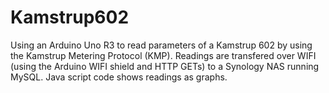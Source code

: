 Kamstrup602
===========

Using an Arduino Uno R3 to read parameters of a Kamstrup 602 by using the Kamstrup Metering Protocol (KMP). Readings are transfered over WIFI (using the Arduino WIFI shield and HTTP GETs) to a Synology NAS running MySQL. Java script code shows readings as graphs.
